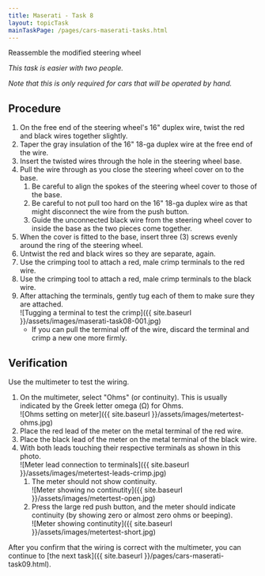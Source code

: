 ```yaml
---
title: Maserati - Task 8
layout: topicTask
mainTaskPage: /pages/cars-maserati-tasks.html
---
```


Reassemble the modified steering wheel

_This task is easier with two people._

_Note that this is only required for cars that will be operated by hand._

## Procedure 

1. On the free end of the steering wheel's 16" duplex wire, twist the red and black wires together slightly.
2. Taper the gray insulation of the 16" 18-ga duplex wire at the free end of the wire.
2. Insert the twisted wires through the hole in the steering wheel base.
3. Pull the wire through as you close the steering wheel cover on to the base. 
	1. Be careful to align the spokes of the steering wheel cover to those of the base.
	2. Be careful to not pull too hard on the 16" 18-ga duplex wire as that might disconnect the wire from the push button.
	3. Guide the unconnected black wire from the steering wheel cover to inside the base as the two pieces come together.
3. When the cover is fitted to the base, insert three (3) screws evenly around the ring of the steering wheel.
4. Untwist the red and black wires so they are separate, again.
5. Use the crimping tool to attach a red, male crimp terminals to the red wire.
6. Use the crimping tool to attach a red, male crimp terminals to the black wire.
6. After attaching the terminals, gently tug each of them to make sure they are attached.<br>![Tugging a terminal to test the crimp]({{ site.baseurl }}/assets/images/maserati-task08-001.jpg)
	* If you can pull the terminal off of the wire, discard the terminal and crimp a new one more firmly.

## Verification

Use the multimeter to test the wiring.

1. On the multimeter, select "Ohms" (or continuity). This is usually indicated by the Greek letter omega (&#937;) for Ohms.<br>![Ohms setting on meter]({{ site.baseurl }}/assets/images/metertest-ohms.jpg)
2. Place the red lead of the meter on the metal terminal of the red wire.
3. Place the black lead of the meter on the metal terminal of the black wire.
4. With both leads touching their respective terminals as shown in this photo. <br>![Meter lead connection to terminals]({{ site.baseurl }}/assets/images/metertest-leads-crimp.jpg)
	1. The meter should not show continuity.<br>![Meter showing no continutity]({{ site.baseurl }}/assets/images/metertest-open.jpg)
	2. Press the large red push button, and the meter should indicate continuity (by showing zero or almost zero ohms or beeping).<br>![Meter showing continutity]({{ site.baseurl }}/assets/images/metertest-short.jpg)


After you confirm that the wiring is correct with the multimeter, you can continue to [the next task]({{ site.baseurl }}/pages/cars-maserati-task09.html).
